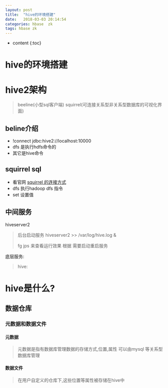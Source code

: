 ```yaml
---
layout: post
title:  "hive的环境搭建"
date:   2018-03-03 20:14:54
categories: hbase  zk
tags: hbase zk
---
```

* content
{:toc}
# hive的环境搭建

# hive2架构
>beeline(小型sql客户端)   squirrel(可连接关系型非关系型数据库的可视化界面)
## beline介绍
* !connect jdbc:hive2://localhost:10000
* dfs 是执行hdfs命令的
* 其它是hive命令
## squirrel sql
* 看官网 [squirrel 的连接方式](https://cwiki.apache.org/confluence/display/Hive/HiveServer2+Clients#HiveServer2Clients-IntegrationwithSQuirrelSQLClient)
* dfs  执行hadoop dfs 指令
* set 设置值


## 中间服务
hiveserver2
>  后台启动服务  hiveserver2 >> /var/log/hive.log &
>
>  fg  jps   来查看运行效果
>   根据  需要启动重启服务

底层服务:
> hive:



# hive是什么?
## 数据仓库
### 元数据和数据文件
#### 元数据
> 元数据是指有数据库管理数据的存储方式,位置,属性    可以由mysql  等关系型数据库管理
#### 数据文件
> 在用户自定义的仓库下,这些位置等属性被存储在hive中
